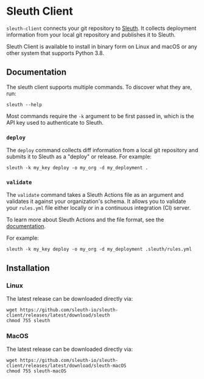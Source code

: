 # Sleuth Client

`sleuth-client` connects your git repository to [Sleuth](https://sleuth.io). It collects deployment information 
from your local git repository and publishes it to Sleuth.

Sleuth Client is available to install in binary form on Linux and macOS or any other 
system that supports Python 3.8.

## Documentation

The sleuth client supports multiple commands. To discover what they are, run:

```
sleuth --help
```

Most commands require the `-k` argument to be first passed in, which is the API key used to authenticate to Sleuth.

### `deploy`

The `deploy` command collects diff information from a local git repository and submits it to Sleuth
as a "deploy" or release. For example:

```
sleuth -k my_key deploy -o my_org -d my_deployment .
```

### `validate`

The `validate` command takes a Sleuth Actions file as an argument and validates it against your organization's 
schema. It allows you to validate your `rules.yml` file either locally or in a continuous integration (CI) server.

To learn more about Sleuth Actions and the file format, see the [documentation](https://help.sleuth.io/actions).

For example:

```
sleuth -k my_key deploy -o my_org -d my_deployment .sleuth/rules.yml
```

## Installation

### Linux

The latest release can be downloaded directly via:

```
wget https://github.com/sleuth-io/sleuth-client/releases/latest/download/sleuth
chmod 755 sleuth
```

### MacOS

The latest release can be downloaded directly via:

```
wget https://github.com/sleuth-io/sleuth-client/releases/latest/download/sleuth-macOS
chmod 755 sleuth-macOS
```
